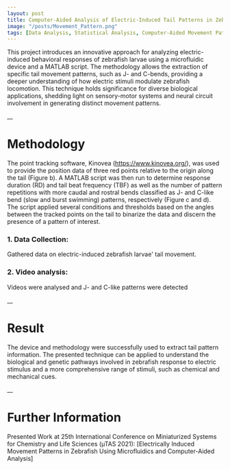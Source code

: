```yaml
---
layout: post
title: Computer-Aided Analysis of Electric-Induced Tail Patterns in Zebrafish Larvae
image: "/posts/Movement_Pattern.png"
tags: [Data Analysis, Statistical Analysis, Computer-Aided Movement Pattern Detection]
---
```


This project introduces an innovative approach for analyzing electric-induced behavioral responses of zebrafish larvae using a microfluidic device and a MATLAB script. The methodology allows the extraction of specific tail movement patterns, such as J- and C-bends, providing a deeper understanding of how electric stimuli modulate zebrafish locomotion. This technique holds significance for diverse biological applications, shedding light on sensory-motor systems and neural circuit involvement in generating distinct movement patterns.

__

# Methodology  <a name="data-overview"></a>

The point tracking software, Kinovea (https://www.kinovea.org/), was used to provide the position data of three red points relative to the origin along the tail (Figure b). A MATLAB script was then run to determine response duration (RD) and tail beat frequency (TBF) as well as the number of pattern repetitions with more caudal and rostral bends classified as J- and C-like bend (slow and burst swimming) patterns, respectively (Figure c and d). The script applied several conditions and thresholds based on the angles between the tracked points on the tail to binarize the data and discern the presence of a pattern of interest.  

### 1. Data Collection:

Gathered data on electric-induced zebrafish larvae' tail movement.

### 2. Video analysis:

Videos were analysed and J- and C-like patterns were detected

__

# Result  <a name="data-overview"></a>

The device and methodology were successfully used to extract tail pattern information. The presented technique can be applied to understand the biological and genetic pathways involved in zebrafish response to electric stimulus and a more comprehensive range of stimuli, such as chemical and mechanical cues.  

__

# Further Information  <a name="data-overview"></a>

Presented Work at 25th International Conference on Miniaturized Systems for Chemistry and Life Sciences (µTAS 2021): [Electrically Induced Movement Patterns in Zebrafish Using Microfluidics and Computer-Aided Analysis]

